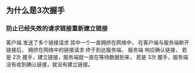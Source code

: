 ##  为什么是3次握手
###   防止已经失效的请求链接重新建立链接
客户端 发送了多个链接请求 其中一个一直拥挤在网络中，
在客户端与服务端断开链接后，
拥挤在网络中的链接请求 终于到达服务端，
服务端 响应确认链接，
若是 2次 握手，建立链接，服务端就一直在等待数据到来，
若是 3次 握手，服务端没有收到确认链接，就没有建立链接。
